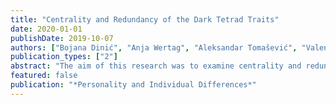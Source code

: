 ```yaml
---
title: "Centrality and Redundancy of the Dark Tetrad Traits"
date: 2020-01-01
publishDate: 2019-10-07
authors: ["Bojana Dinić", "Anja Wertag", "Aleksandar Tomašević", "Valentina Sokolovska"]
publication_types: ["2"]
abstract: "The aim of this research was to examine centrality and redundancy of the Dark Tetrad traits (psychopathy, Machiavellianism, narcissism, and sadism) using network analysis. The first sample (N = 546) was assessed using a short instrument, the second (N = 404) and the third (N = 410) samples were assessed with full instruments for the first three dark traits, while for sadism the same instrument was used in all three studies. The results showed that psychopathy is the central feature across all networks, especially its facets which correspond to primary psychopathy or interpersonal manipulation and callousness. Narcissism seemed redundant when total scores of the dark traits were analyzed, but these results should be interpreted with caution given the small number of variables in the network. However, on the facet level, some 2 facets of psychopathy were redundant (secondary psychopathy or lack of cognitive responsiveness). These results reiterate the importance of psychopathy in the core of the dark traits and provide a deeper insight into the relations between the Dark Tetrad traits."
featured: false
publication: "*Personality and Individual Differences*"
---
```


